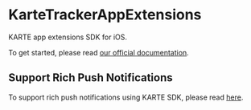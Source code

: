 # KarteTrackerAppExtensions

KARTE app extensions SDK for iOS.

To get started, please read [our official documentation](https://developers.karte.io/docs/ios-sdk-v2).

## Support Rich Push Notifications

To support rich push notifications using KARTE SDK, please read [here](https://developers.karte.io/docs/appendix-rich-notification-ios-sdk-v2).
